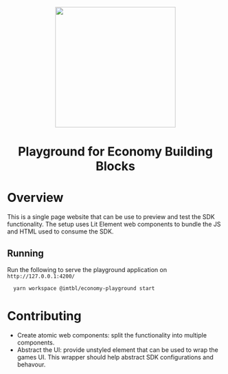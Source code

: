 <div align="center">
  <p align="center">
    <a href="https://docs.x.immutable.com/docs">
      <img src="https://cdn.dribbble.com/users/1299339/screenshots/7133657/media/837237d447d36581ebd59ec36d30daea.gif" width="280"/>
    </a>
  </p>
  <h1>Playground for Economy Building Blocks</h1>
</div>

# Overview

This is a single page website that can be use to preview and test the SDK functionality. The setup uses Lit Element web components to bundle the JS and HTML used to consume the SDK.

## Running

Run the following to serve the playground application on `http://127.0.0.1:4200/`
```bash
  yarn workspace @imtbl/economy-playground start
```

# Contributing
- Create atomic web components: split the functionality into multiple components.
- Abstract the UI: provide unstyled element that can be used to wrap the games UI. This wrapper should help abstract SDK configurations and behavour.